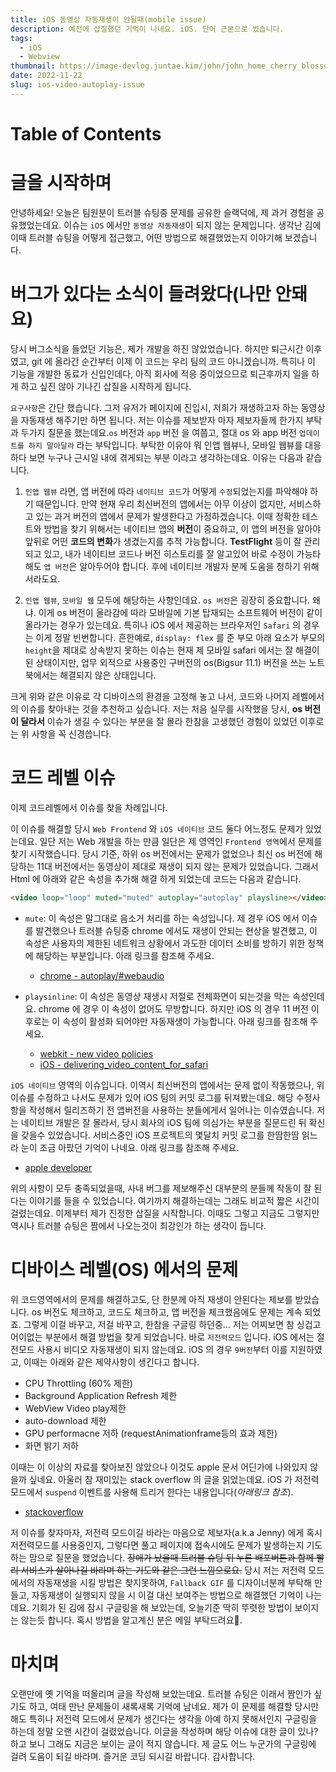 ```yaml
---
title: iOS 동영상 자동재생이 안될때(mobile issue)
description: 예전에 삽질했던 기억이 나네요. iOS. 단어 근본으로 썼습니다.
tags:
  - iOS
  - Webview
thumbnail: https://image-devlog.juntae.kim/john/john_home_cherry_blossom_2.jpeg
date: 2022-11-22
slug: ios-video-autoplay-issue
---
```


# Table of Contents

# 글을 시작하며

안녕하세요! 오늘은 팀원분이 트러블 슈팅중 문제를 공유한 슬랙덕에, 제 과거 경험을 공유했었는데요. 이슈는 `iOS` 에서만 `동영상 자동재생`이 되지 않는 문제입니다. 생각난 김에 이때 트러블 슈팅을 어떻게 접근했고, 어떤 방법으로 해결했었는지 이야기해 보겠습니다.

# 버그가 있다는 소식이 들려왔다(나만 안돼요)

당시 버그소식을 들었던 기능은, 제가 개발을 하진 않았었습니다. 하지만 퇴근시간 이후였고, git 에 올라간 순간부터 이제 이 코드는 우리 팀의 코드 아니겠습니까. 특히나 이 기능을 개발한 동료가 신입인데다, 아직 회사에 적응 중이었으므로 퇴근후까지 일을 하게 하고 싶진 않아 기나긴 삽질을 시작하게 됩니다.

`요구사항`은 간단 했습니다. 그저 유저가 페이지에 진입시, 저희가 재생하고자 하는 동영상을 자동재생 해주기만 하면 됩니다. 저는 이슈를 제보받자 마자 제보자들께 한가지 부탁과 두가지 질문을 했는데요.`os` 버전과 `app` 버전 을 여쭙고, 절대 os 와 app 버전 `업데이트를 하지 말아달라` 라는 부탁입니다. 부탁한 이유야 뭐 인앱 웹뷰나, 모바일 웹뷰를 대응하다 보면 누구나 근시일 내에 겪게되는 부분 이라고 생각하는데요. 이유는 다음과 같습니다.

1. `인앱 웹뷰` 라면, 앱 버전에 따라 `네이티브 코드`가 어떻게 `수정`되었는지를 파악해야 하기 때문입니다. 만약 현재 우리 최신버전의 앱에서는 아무 이상이 없지만, 서비스하고 있는 과거 버전의 앱에서 문제가 발생한다고 가정하겠습니다. 이때 정확한 테스트와 방법을 찾기 위해서는 네이티브 앱의 **버전**이 중요하고, 이 앱의 버전을 알아야 앞뒤로 어떤 **코드의 변화**가 생겼는지를 추적 가능합니다. **TestFlight** 등이 잘 관리되고 있고, 내가 네이티브 코드나 버전 히스토리를 잘 알고있어 바로 수정이 가능타 해도 `앱 버전`은 알아두어야 합니다. 후에 네이티브 개발자 분께 도움을 청하기 위해서라도요.

2. `인앱 웹뷰`, `모바일 웹` 모두에 해당하는 사항인데요. `os 버전`은 굉장히 중요합니다. 왜냐. 이게 os 버전이 올라감에 따라 모바일에 기본 탑재되는 소프트웨어 버전이 같이 올라가는 경우가 있는데요. 특히나 iOS 에서 제공하는 브라우저인 `Safari` 의 경우는 이게 정말 빈번합니다. 흔한예로, `display: flex` 를 준 부모 아래 요소가 부모의 `height`을 제대로 상속받지 못하는 이슈는 현재 제 모바일 safari 에서는 잘 해결이 된 상태이지만, 업무 외적으로 사용중인 구버전의 os(Bigsur 11.1) 버전을 쓰는 노트북에서는 해결되지 않은 상태입니다.

크게 위와 같은 이유로 각 디바이스의 환경을 고정해 놓고 나서, 코드와 나머지 레벨에서의 이슈를 찾아내는 것을 추천하고 싶습니다. 저는 처음 실무를 시작했을 당시, **os 버전이 달라서** 이슈가 생길 수 있다는 부분을 잘 몰라 한참을 고생했던 경험이 있었던 이후로는 위 사항을 꼭 신경씁니다.

# 코드 레벨 이슈

이제 코드레벨에서 이슈를 찾을 차례입니다.

이 이슈를 해결할 당시 `Web Frontend` 와 `iOS 네이티브` 코드 둘다 어느정도 문제가 있었는데요. 일단 저는 Web 개발을 하는 만큼 일단은 제 영역인 `Frontend 영역`에서 문제를 찾기 시작했습니다. 당시 기준, 하위 os 버전에서는 문제가 없었으나 최신 os 버전에 해당하는 11대 버전에서는 동영상이 제대로 재생이 되지 않는 문제가 있었습니다. 그래서 Html 에 아래와 같은 속성을 추가해 해결 하게 되었는데 코드는 다음과 같습니다.

```html
<video loop="loop" muted="muted" autoplay="autoplay" playsline></video>
```

- `mute`: 이 속성은 말그대로 음소거 처리를 하는 속성입니다. 제 경우 iOS 에서 이슈를 발견했으나 트러블 슈팅중 chrome 에서도 재생이 안되는 현상을 발견했고, 이 속성은 사용자의 제한된 네트워크 상황에서 과도한 데이터 소비를 방하기 위한 정책에 해당하는 부분입니다. 아래 링크를 참조해 주세요.

  - [chrome - autoplay/#webaudio](https://developer.chrome.com/blog/autoplay/#webaudio)

- `playsinline`: 이 속성은 동영상 재생시 저절로 전체화면이 되는것을 막는 속성인데요. chrome 에 경우 이 속성이 없어도 무방합니다. 하지만 iOS 의 경우 11 버전 이후로는 이 속성이 활성화 되어야만 자동재생이 가능합니다. 아래 링크를 참조해 주세요.

  - [webkit - new video policies](https://webkit.org/blog/6784/new-video-policies-for-ios/)
  - [iOS - delivering_video_content_for_safari](https://developer.apple.com/documentation/webkit/delivering_video_content_for_safari)

`iOS 네이티브` 영역의 이슈입니다. 이역시 최신버전의 앱에서는 문제 없이 작동했으나, 위 이슈를 수정하고 나서도 문제가 있어 iOS 팀의 커밋 로그를 뒤져봤는데요. 해당 수정사항을 작성해서 릴리즈하기 전 앱버전을 사용하는 분들에게서 일어나는 이슈였습니다. 저는 네이티브 개발은 잘 몰라서, 당시 회사의 iOS 팀에 의심가는 부분을 질문드린 뒤 확신을 갖을수 있었습니다. 서비스중인 iOS 프로젝트의 몇달치 커밋 로그를 한땀한땀 읽느라 눈이 조금 아팠던 기억이 나네요. 아래 링크를 참조해 주세요.

- [apple developer](https://developer.apple.com/documentation/webkit/wkwebviewconfiguration/1851524-mediatypesrequiringuseractionfor)

위의 사항이 모두 충족되었을때, 사내 버그를 제보해주신 대부분의 분들께 작동이 잘 된다는 이야기를 들을 수 있었습니다. 여기까지 해결하는데는 그래도 비교적 짧은 시간이 걸렸는데요. 이제부터 제가 진정한 삽질을 시작합니다. 이때도 그렇고 지금도 그렇지만 역시나 트러블 슈팅은 짬에서 나오는것이 최강인가 하는 생각이 듭니다.

# 디바이스 레벨(OS) 에서의 문제

위 코드영역에서의 문제를 해결하고도, 단 한분께 아직 재생이 안된다는 제보를 받았습니다. os 버전도 체크하고, 코드도 체크하고, 앱 버전을 체크했음에도 문제는 계속 되었죠. 그렇게 이걸 바꾸고, 저걸 바꾸고, 한참을 구글링 하던중... 저는 어찌보면 참 싱겁고 어이없는 부분에서 해결 방법을 찾게 되었습니다. 바로 `저전력모드` 입니다. iOS 에서는 절전모드 사용시 비디오 자동재생이 되지 않는데요. iOS 의 경우 `9버전`부터 이를 지원하였고, 이때는 아래와 같은 제약사항이 생긴다고 합니다.

- CPU Throttling (60% 제한)
- Background Application Refresh 제한
- WebView Video play제한
- auto-download 제한
- GPU performacne 저하 (requestAnimationframe등의 효과 제한)
- 화면 밝기 저하

이때는 이 이상의 자료를 찾아보진 않았으나 이것도 apple 문서 어딘가에 나와있지 않을까 싶네요. 아울러 참 재미있는 stack overflow 의 글을 읽었는데요. iOS 가 저전력모드에서 `suspend` 이벤트를 사용해 트리거 한다는 내용입니다(_아래링크 참조_).

- [stackoverflow](https://stackoverflow.com/questions/54379718/autoplay-video-iphone-low-power-mode-not-working)

저 이슈를 찾자마자, 저전력 모드이길 바라는 마음으로 제보자(a.k.a Jenny) 에게 혹시 저전력모드를 사용중인지, 그렇다면 풀고 페이지에 접속시에도 문제가 발생하는지 기도하는 맘으로 질문을 했었습니다. ~~장애가 났을때 트러블 슈팅 뒤 누른 배포버튼과 함께 빨리 서비스가 살아나길 바라며 하는 기도와 같은 그런 느낌으로요.~~
당시 저는 저전력 모드에서의 자동재생을 시킬 방법은 찾지못하여, `Fallback GIF` 를 디자이너분께 부탁해 만들고, 자동재생이 실행되지 않을 시 이걸 대신 보여주는 방법으로 해결했던 기억이 나는데요. 기회가 된 김에 잠시 구글링을 해 보았는데, 오늘기준 딱히 뚜렷한 방법이 보이지는 않는듯 합니다. 혹시 방법을 알고계신 분은 메일 부탁드려요🙏.

# 마치며

오랜만에 옛 기억을 떠올리며 글을 작성해 보았는데요. 트러블 슈팅은 이래서 짬인가 싶기도 하고, 여태 만난 문제들이 새록새록 기억에 남네요. 제가 이 문제를 해결할 당시만 해도 특히나 저전력 모드에서 문제가 생긴다는 생각을 아예 하지 못해서인지 구글링을 하는데 정말 오랜 시간이 걸렸었습니다. 이글을 작성하며 해당 이슈에 대한 글이 있나? 하고 보니 그래도 지금은 보이는 글이 적지 않습니다. 제 글도 어느 누군가의 구글링에 걸려 도움이 되길 바라며. 즐거운 코딩 되시길 바랍니다. 감사합니다.
